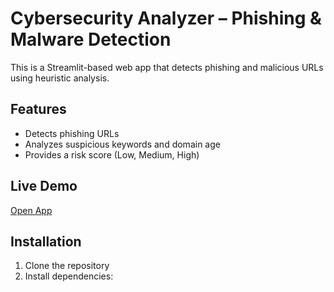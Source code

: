 # Cybersecurity Analyzer – Phishing & Malware Detection

This is a Streamlit-based web app that detects phishing and malicious URLs using heuristic analysis.

## Features
- Detects phishing URLs
- Analyzes suspicious keywords and domain age
- Provides a risk score (Low, Medium, High)

## Live Demo
[Open App](https://your-streamlit-app-link.streamlit.app)

## Installation
1. Clone the repository
2. Install dependencies:
